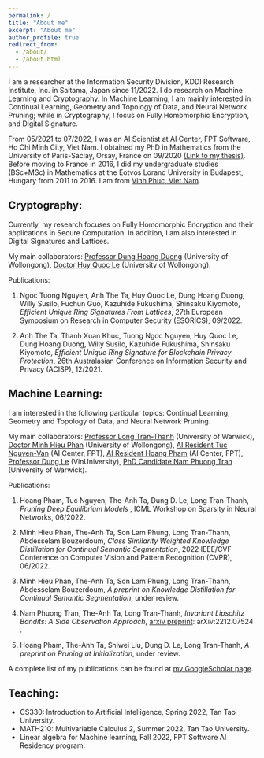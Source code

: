 ```yaml
---
permalink: /
title: "About me"
excerpt: "About me"
author_profile: true
redirect_from: 
  - /about/
  - /about.html
---
```


I am a researcher at the Information Security Division, KDDI Research Institute, Inc. in Saitama, Japan since 11/2022. I do research on Machine Learning and Cryptography. In Machine Learning, I am mainly interested in Continual Learning, Geometry and Topology of Data, and Neural Network Pruning; while in Cryptography, I focus on Fully Homomorphic Encryption, and Digital Signature.

From 05/2021 to 07/2022, I was an AI Scientist at AI Center, FPT Software, Ho Chi Minh City, Viet Nam. 
I obtained my PhD in Mathematics from the University of Paris-Saclay, Orsay, France on 09/2020 [(Link to my thesis)](https://www.theses.fr/2020UPASM007). 
Before moving to France in 2016, I did my undergraduate studies (BSc+MSc) in Mathematics at the Eotvos Lorand University in Budapest, Hungary from 2011 to 2016. 
I am from [Vinh Phuc, Viet Nam](https://en.wikipedia.org/wiki/V%C4%A9nh_Ph%C3%BAc_province).

Cryptography:
------
Currently, my research focuses on Fully Homomorphic Encryption and their applications in Secure Computation. In addition, I am also interested in Digital Signatures and Lattices.

My main collaborators: [Professor Dung Hoang Duong](https://scholar.google.com/citations?hl=en&user=9RXIMtkAAAAJ&view_op=list_works&sortby=pubdate) (University of Wollongong), [Doctor Huy Quoc Le](https://scholar.google.com/citations?hl=en&user=RsBLTFYAAAAJ&view_op=list_works&sortby=pubdate) (University of Wollongong).

Publications:

1. Ngoc Tuong Nguyen, Anh The Ta, Huy Quoc Le, Dung Hoang Duong, Willy Susilo, Fuchun Guo, Kazuhide Fukushima, Shinsaku Kiyomoto, *Efficient Unique Ring Signatures From Lattices*, 27th European Symposium on Research in Computer Security (ESORICS), 09/2022.

1. Anh The Ta, Thanh Xuan Khuc, Tuong Ngoc Nguyen, Huy Quoc Le, Dung Hoang Duong, Willy Susilo, Kazuhide Fukushima, Shinsaku Kiyomoto, *Efficient Unique Ring Signature for Blockchain Privacy Protection*, 26th Australasian Conference on Information Security and Privacy (ACISP), 12/2021.

Machine Learning:
------
I am interested in the following particular topics: Continual Learning, Geometry and Topology of Data, and Neural Network Pruning.

My main collaborators: [Professor Long Tran-Thanh](https://scholar.google.co.uk/citations?hl=en&user=YBQai3gAAAAJ&view_op=list_works&sortby=pubdate) (University of Warwick), [Doctor Minh Hieu Phan](https://scholar.google.com/citations?hl=en&user=gSEw8EsAAAAJ&view_op=list_works&sortby=pubdate) (University of Wollongong), [AI Resident Tuc Nguyen-Van](https://scholar.google.com/citations?hl=en&user=t9B4MGYAAAAJ&view_op=list_works&sortby=pubdate) (AI Center, FPT), [AI Resident Hoang Pham](https://scholar.google.com/citations?hl=en&user=aIsjeywAAAAJ&view_op=list_works&sortby=pubdate) (AI Center, FPT), [Professor Dung Le](https://scholar.google.com/citations?hl=en&user=0eoYR1gAAAAJ&view_op=list_works&sortby=pubdate) (VinUniversity), [PhD Candidate Nam Phuong Tran](https://warwick.ac.uk/fac/sci/dcs/people/researchstudents/) (University of Warwick).

Publications:

1. Hoang Pham, Tuc Nguyen, The-Anh Ta, Dung D. Le, Long Tran-Thanh, *Pruning Deep Equilibrium Models* , ICML Workshop on Sparsity in Neural Networks, 06/2022.

1. Minh Hieu Phan, The-Anh Ta, Son Lam Phung, Long Tran-Thanh, Abdesselam Bouzerdoum, *Class Similarity Weighted Knowledge Distillation for Continual Semantic Segmentation*, 2022 IEEE/CVF Conference on Computer Vision and Pattern Recognition (CVPR), 06/2022.

1.  Minh Hieu Phan, The-Anh Ta, Son Lam Phung, Long Tran-Thanh, Abdesselam Bouzerdoum, *A preprint on Knowledge Distillation for Continual Semantic Segmentation*, under review.

1.  Nam Phuong Tran, The-Anh Ta, Long Tran-Thanh, *Invariant Lipschitz Bandits: A Side Observation Approach*, [arxiv preprint](https://arxiv.org/abs/2212.07524): arXiv:2212.07524 .

1. Hoang Pham, The-Anh Ta, Shiwei Liu, Dung D. Le, Long Tran-Thanh, *A preprint on Pruning at Initialization*, under review.


A complete list of my publications can be found at [my GoogleScholar page](https://scholar.google.co.uk/citations?hl=en&user=1y0vv1wAAAAJ&view_op=list_works&sortby=pubdate).

Teaching:
------
- CS330: Introduction to Artificial Intelligence, Spring 2022, Tan Tao University.
- MATH210: Multivariable Calculus 2, Summer 2022, Tan Tao University.
- Linear algebra for Machine learning, Fall 2022, FPT Software AI Residency program.
